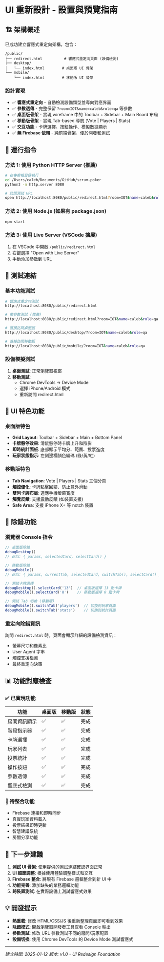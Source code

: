 # UI 重新設計 - 設置與預覽指南

## 🏗️ 架構概述

已成功建立響應式重定向架構，包含：

```
/public/
├── redirect.html          # 響應式重定向頁面 (設備檢測)
├── desktop/
│   └── index.html        # 桌面版 UI 骨架
└── mobile/
    └── index.html        # 移動版 UI 骨架
```

### 設計實現

- ✅ **響應式重定向** - 自動檢測設備類型並導向對應界面
- ✅ **參數透傳** - 完整保留 `?room=IOT&name=caleb&role=qa` 等參數
- ✅ **桌面版骨架** - 實現 wireframe 中的 Toolbar + Sidebar + Main Board 布局
- ✅ **移動版骨架** - 實現 Tab-based 導航 (Vote | Players | Stats)
- ✅ **交互功能** - 卡牌選擇、按鈕操作、模擬數據顯示
- ✅ **無 Firebase 依賴** - 純前端骨架，便於開發和測試

## 🚀 運行指令

### 方法 1: 使用 Python HTTP Server (推薦)

```bash
# 在專案根目錄執行
cd /Users/caleb/Documents/GitHub/scrum-poker
python3 -m http.server 8080

# 訪問測試 URL
open http://localhost:8080/public/redirect.html?room=IOT&name=caleb&role=qa
```

### 方法 2: 使用 Node.js (如果有 package.json)

```bash
npm start
```

### 方法 3: 使用 Live Server (VSCode 擴展)

1. 在 VSCode 中開啟 `/public/redirect.html`
2. 右鍵選擇 "Open with Live Server"
3. 手動添加參數到 URL

## 🧪 測試連結

### 基本功能測試

```bash
# 響應式重定向測試
http://localhost:8080/public/redirect.html

# 帶參數測試 (推薦)
http://localhost:8080/public/redirect.html?room=IOT&name=caleb&role=qa

# 直接訪問桌面版
http://localhost:8080/public/desktop/?room=IOT&name=caleb&role=qa

# 直接訪問移動版
http://localhost:8080/public/mobile/?room=IOT&name=caleb&role=qa
```

### 設備模擬測試

1. **桌面測試**: 正常瀏覽器視窗
2. **移動測試**: 
   - Chrome DevTools -> Device Mode
   - 選擇 iPhone/Android 模式
   - 重新訪問 redirect.html

## 🎨 UI 特色功能

### 桌面版特色
- **Grid Layout**: Toolbar + Sidebar + Main + Bottom Panel
- **卡牌懸停效果**: 滑鼠懸停時卡牌上升和陰影
- **即時統計面板**: 底部顯示平均分、範圍、投票進度
- **玩家狀態指示**: 左側邊欄顏色編碼 (綠/黃/紅)

### 移動版特色
- **Tab Navigation**: Vote | Players | Stats 三個分頁
- **觸控優化**: 卡牌點擊回饋、防止意外滑動
- **雙列卡牌布局**: 適應手機螢幕寬度
- **觸覺反饋**: 支援震動反饋 (如裝置支援)
- **Safe Area**: 支援 iPhone X+ 等 notch 裝置

## 🔧 除錯功能

### 瀏覽器 Console 指令

```javascript
// 桌面版除錯
debugDesktop()
// 返回: { params, selectedCard, selectCard() }

// 移動版除錯
debugMobile() 
// 返回: { params, currentTab, selectedCard, switchTab(), selectCard() }

// 測試卡牌選擇
debugDesktop().selectCard('13')  // 桌面版選擇 13 點卡牌
debugMobile().selectCard('8')    // 移動版選擇 8 點卡牌

// 測試 Tab 切換 (移動版)
debugMobile().switchTab('players')  // 切換到玩家頁面
debugMobile().switchTab('stats')    // 切換到統計頁面
```

### 重定向除錯資訊

訪問 `redirect.html` 時，頁面會顯示詳細的設備檢測資訊：
- 螢幕尺寸和像素比
- User Agent 字串
- 觸控支援檢測
- 最終重定向決策

## 📊 功能對應檢查

### ✅ 已實現功能

| 功能 | 桌面版 | 移動版 | 狀態 |
|------|--------|--------|------|
| 房間資訊顯示 | ✅ | ✅ | 完成 |
| 階段指示器 | ✅ | ✅ | 完成 |
| 卡牌選擇 | ✅ | ✅ | 完成 |
| 玩家列表 | ✅ | ✅ | 完成 |
| 投票統計 | ✅ | ✅ | 完成 |
| 操作按鈕 | ✅ | ✅ | 完成 |
| 參數透傳 | ✅ | ✅ | 完成 |
| 響應式檢測 | ✅ | ✅ | 完成 |

### 🔄 待整合功能

- Firebase 連接和即時同步
- 真實玩家資料載入
- 投票結果即時更新
- 智慧建議系統
- 房間分享功能

## 🎯 下一步建議

1. **測試 UI 骨架**: 使用提供的測試連結確認界面正常
2. **UI 細節調整**: 根據使用體驗調整樣式和交互
3. **Firebase 整合**: 將現有 Firebase 邏輯整合到新 UI 中
4. **功能完善**: 添加缺失的業務邏輯功能
5. **跨裝置測試**: 在實際設備上測試響應式效果

## 💡 開發提示

- **熱重載**: 修改 HTML/CSS/JS 後重新整理頁面即可看到效果
- **除錯模式**: 開啟瀏覽器開發者工具查看 Console 輸出
- **參數測試**: 修改 URL 參數測試不同的房間/玩家配置
- **設備切換**: 使用 Chrome DevTools 的 Device Mode 測試響應式

---
*建立時間: 2025-01-12*
*版本: v1.0 - UI Redesign Foundation*